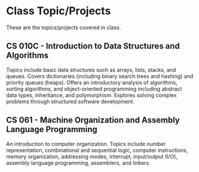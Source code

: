 # Class Topic/Projects
These are the topics/projects covered in class.

## CS 010C - Introduction to Data Structures and Algorithms

Topics include basic data structures such as arrays, lists, stacks, and queues. Covers dictionaries (including binary search trees and hashing) and priority queues (heaps). Offers an introductory analysis of algorithms, sorting algorithms, and object-oriented programming including abstract data types, inheritance, and polymorphism. Explores solving complex problems through structured software development.

## CS 061 - Machine Organization and Assembly Language Programming

An introduction to computer organization. Topics include number representation, combinational and sequential logic, computer instructions, memory organization, addressing modes, interrupt, input/output (I/O), assembly language programming, assemblers, and linkers.
